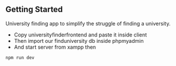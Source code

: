 ## Getting Started

University finding app to simplify the struggle of finding a university.

- Copy universityfinderfrontend and paste it inside client
- Then import our finduniversity db inside phpmyadmin
- And start server from xampp then


```
npm run dev
```

